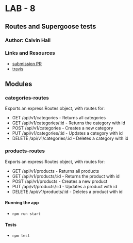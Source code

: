# LAB - 8

## Routes and Supergoose tests

### Author: Calvin Hall

### Links and Resources
* [submission PR](https://github.com/Clownvin-cr-deltav-401d4/lab-08/pull/1)
* [travis](https://www.travis-ci.com/Clownvin-cr-deltav-401d4/lab-08)

## Modules
### categories-routes
Exports an express Routes object, with routes for:
* GET /api/v1/categories - Returns all categories
* GET /api/v1/categories/:id - Returns the category with id
* POST /api/v1/categories - Creates a new category
* PUT /api/v1/categories/:id - Updates a category with id
* DELETE /api/v1/categories/:id - Deletes a category with id

### products-routes
Exports an express Routes object, with routes for:
* GET /api/v1/products - Returns all products
* GET /api/v1/products/:id - Returns the product with id
* POST /api/v1/products - Creates a new product
* PUT /api/v1/products/:id - Updates a product with id
* DELETE /api/v1/products/:id - Deletes a product with id

#### Running the app
* `npm run start`
  
#### Tests
* `npm test`